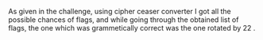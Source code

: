As given in the challenge, using cipher ceaser converter I got all the possible chances of flags, and while going through the obtained list of flags, the one which was grammetically correct was the one rotated by 22 .
